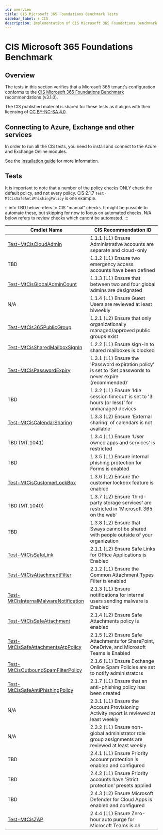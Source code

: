 ```yaml
---
id: overview
title: CIS Microsoft 365 Foundations Benchmark Tests
sidebar_label: 🌀 CIS
description: Implementation of CIS Microsoft 365 Foundations Benchmark Controls
---
```


# CIS Microsoft 365 Foundations Benchmark

## Overview

The tests in this section verifies that a Microsoft 365 tenant's configuration conforms to the [CIS Microsoft 365 Foundations Benchmark](https://www.cisecurity.org/benchmark/microsoft_365) recommendations (v3.1.0).

The CIS published material is shared for these tests as it aligns with their licensing of [CC BY-NC-SA 4.0](https://www.cisecurity.org/terms-and-conditions-table-of-contents).

## Connecting to Azure, Exchange and other services

In order to run all the CIS tests, you need to install and connect to the Azure and Exchange Online modules.

See the [Installation guide](/docs/installation#optional-modules-and-permissions) for more information.

## Tests

It is important to note that a number of the policy checks ONLY check the default policy, and not every policy. CIS 2.1.7 `Test-MtCisSafeAntiPhishingPolicy` is one example.

:::info
TBD below refers to CIS "manual" checks. It might be possible to automate these, but skipping for now to focus on automated checks.
N/A below refers to review checks which canont be automated.
:::

| Cmdlet Name | CIS Recommendation ID |
| - | - |
| [Test-MtCisCloudAdmin](/docs/commands/Test-MtCisCloudAdmin) | 1.1.1 (L1) Ensure Administrative accounts are separate and cloud-only |
| TBD | 1.1.2 (L1) Ensure two emergency access accounts have been defined |
| [Test-MtCisGlobalAdminCount](/docs/commands/) | 1.1.3 (L1) Ensure that between two and four global admins are designated |
| N/A | 1.1.4 (L1) Ensure Guest Users are reviewed at least biweekly |
| [Test-MtCis365PublicGroup](/docs/commands/) | 1.2.1 (L2) Ensure that only organizationally managed/approved public groups exist |
| [Test-MtCisSharedMailboxSignIn](/docs/commands/) | 1.2.2 (L1) Ensure sign-in to shared mailboxes is blocked |
| [Test-MtCisPasswordExpiry](/docs/commands/) | 1.3.1 (L1) Ensure the 'Password expiration policy' is set to 'Set passwords to never expire (recommended)' |
| TBD | 1.3.2 (L1) Ensure 'Idle session timeout' is set to '3 hours (or less)' for unmanaged devices |
| [Test-MtCisCalendarSharing](/docs/commands/) | 1.3.3 (L2) Ensure 'External sharing' of calendars is not available |
| TBD (MT.1041) | 1.3.4 (L1) Ensure 'User owned apps and services' is restricted |
| TBD | 1.3.5 (L1) Ensure internal phishing protection for Forms is enabled |
| [Test-MtCisCustomerLockBox](/docs/commands/) | 1.3.6 (L2) Ensure the customer lockbox feature is enabled |
| TBD (MT.1040) | 1.3.7 (L2) Ensure 'third-party storage services' are restricted in 'Microsoft 365 on the web' |
| TBD | 1.3.8 (L2) Ensure that Sways cannot be shared with people outside of your organization |
| [Test-MtCisSafeLink](/docs/commands/) | 2.1.1 (L2) Ensure Safe Links for Office Applications is Enabled |
| [Test-MtCisAttachmentFilter](/docs/commands/) | 2.1.2 (L1) Ensure the Common Attachment Types Filter is enabled |
| [Test-MtCisInternalMalwareNotification](/docs/commands/) | 2.1.3 (L1) Ensure notifications for internal users sending malware is Enabled |
| [Test-MtCisSafeAttachment](/docs/commands/) | 2.1.4 (L2) Ensure Safe Attachments policy is enabled |
| [Test-MtCisSafeAttachmentsAtpPolicy](/docs/commands/) | 2.1.5 (L2) Ensure Safe Attachments for SharePoint, OneDrive, and Microsoft Teams is Enabled |
| [Test-MtCisOutboundSpamFilterPolicy](/docs/commands/) | 2.1.6 (L1) Ensure Exchange Online Spam Policies are set to notify administrators |
| [Test-MtCisSafeAntiPhishingPolicy](/docs/commands/) | 2.1.7 (L1) Ensure that an anti-phishing policy has been created |
| N/A | 2.3.1 (L1) Ensure the Account Provisioning Activity report is reviewed at least weekly |
| N/A | 2.3.2 (L1) Ensure non-global administrator role group assignments are reviewed at least weekly |
| TBD | 2.4.1 (L1) Ensure Priority account protection is enabled and configured |
| TBD | 2.4.2 (L1) Ensure Priority accounts have 'Strict protection' presets applied |
| TBD | 2.4.3 (L2) Ensure Microsoft Defender for Cloud Apps is enabled and configured |
| [Test-MtCisZAP](/docs/commands/) | 2.4.4 (L1) Ensure Zero-hour auto purge for Microsoft Teams is on |